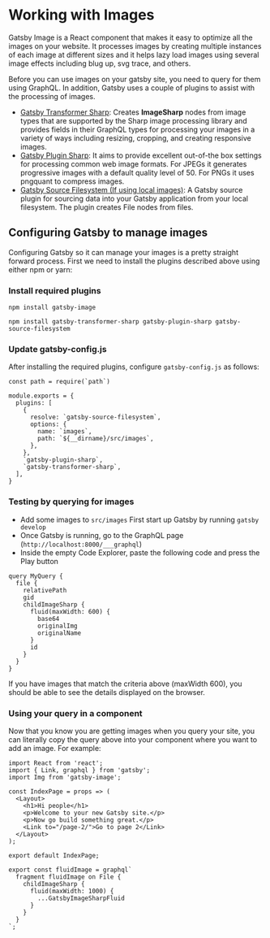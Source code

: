 # Working with Images

Gatsby Image is a React component that makes it easy to optimize all the images on your website.  It processes images by creating multiple instances of each image at different sizes and it helps lazy load images using several image effects including blug up, svg trace, and others.

Before you can use images on your gatsby site, you need to query for them using GraphQL.  In addition, Gatsby uses a couple of plugins to assist with the processing of images.
* [Gatsby Transformer Sharp](https://github.com/gatsbyjs/gatsby/tree/master/packages/gatsby-transformer-sharp): Creates **ImageSharp** nodes from image types that are supported by the Sharp image processing library and provides fields in their GraphQL types for processing your images in a variety of ways including resizing, cropping, and creating responsive images.
* [Gatsby Plugin Sharp](https://github.com/gatsbyjs/gatsby/tree/master/packages/gatsby-plugin-sharp): It aims to provide excellent out-of-the box settings for processing common web image formats. For JPEGs it generates progressive images with a default quality level of 50. For PNGs it uses pngquant to compress images.
* [Gatsby Source Filesystem (If using local images)](https://github.com/gatsbyjs/gatsby/tree/master/packages/gatsby-source-filesystem): A Gatsby source plugin for sourcing data into your Gatsby application from your local filesystem. The plugin creates File nodes from files.

## Configuring Gatsby to manage images
Configuring Gatsby so it can manage your images is a pretty straight forward process.  First we need to install the plugins described above using either npm or yarn:

### Install required plugins
```
npm install gatsby-image

npm install gatsby-transformer-sharp gatsby-plugin-sharp gatsby-source-filesystem
```

### Update gatsby-config.js
After installing the required plugins, configure `gatsby-config.js` as follows:

```
const path = require(`path`)

module.exports = {
  plugins: [
    {
      resolve: `gatsby-source-filesystem`,
      options: {
        name: `images`,
        path: `${__dirname}/src/images`,
      },
    },
    `gatsby-plugin-sharp`,
    `gatsby-transformer-sharp`,
  ],
}
```

### Testing by querying for images

* Add some images to `src/images`
First start up Gatsby by running `gatsby develop`
* Once Gatsby is running, go to the GraphQL page (`http://localhost:8000/___graphql`)
* Inside the empty Code Explorer, paste the following code and press the Play button
```
query MyQuery {
  file {
    relativePath
    gid
    childImageSharp {
      fluid(maxWidth: 600) {
        base64
        originalImg
        originalName
      }
      id
    }
  }
}
```

If you have images that match the criteria above (maxWidth 600), you should be able to see the details displayed on the browser.

### Using your query in a component
Now that you know you are getting images when you query your site, you can literally copy the query above into your component where you want to add an image.  For example:
```
import React from 'react';
import { Link, graphql } from 'gatsby';
import Img from 'gatsby-image';

const IndexPage = props => (
  <Layout>
    <h1>Hi people</h1>
    <p>Welcome to your new Gatsby site.</p>
    <p>Now go build something great.</p>
    <Link to="/page-2/">Go to page 2</Link>
  </Layout>
);

export default IndexPage;

export const fluidImage = graphql`
  fragment fluidImage on File {
    childImageSharp {
      fluid(maxWidth: 1000) {
        ...GatsbyImageSharpFluid
      }
    }
  }
`;
```
